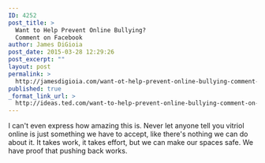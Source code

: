 ```yaml
---
ID: 4252
post_title: >
  Want to Help Prevent Online Bullying?
  Comment on Facebook
author: James DiGioia
post_date: 2015-03-28 12:29:26
post_excerpt: ""
layout: post
permalink: >
  http://jamesdigioia.com/want-ot-help-prevent-online-bullying-comment-on-facebook/
published: true
_format_link_url: >
  http://ideas.ted.com/want-to-help-prevent-online-bullying-comment-on-facebook/
---
```

I can't even express how amazing this is. Never let anyone tell you vitriol online is just something we have to accept, like there's nothing we can do about it. It takes work, it takes effort, but we can make our spaces safe. We have proof that pushing back works.
